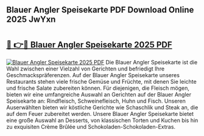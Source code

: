 ## Blauer Angler Speisekarte PDF Download Online 2025 JwYxn

# <h2><a href="http://gc9hzpn.nevu.top/?p=Blauer+Angler+Speisekarte">🔗 👉🔴 Blauer Angler Speisekarte 2025 PDF</a></h2>

[![Blauer Angler Speisekarte 2025 PDF](https://i.imgur.com/dBaPXMq.png)](http://gc9hzpn.nevu.top/?p=Blauer+Angler+Speisekarte)
Die Blauer Angler Speisekarte ist die Wahl zwischen einer Vielzahl von Gerichten und befriedigt Ihre Geschmackspräferenzen. Auf der Blauer Angler Speisekarte unseres Restaurants stehen viele frische Gemüse und Früchte, mit denen Sie leichte und frische Salate zubereiten können. Für diejenigen, die Fleisch mögen, bieten wir eine umfangreiche Auswahl an Gerichten auf der Blauer Angler Speisekarte an: Rindfleisch, Schweinefleisch, Huhn und Fisch. Unseren Auserwählten bieten wir köstliche Gerichte wie Schaschlik und Steak an, die auf dem Feuer zubereitet werden. Unsere Blauer Angler Speisekarte bietet eine große Auswahl an Desserts, von klassischen Torten und Kuchen bis hin zu exquisiten Crème Brûlée und Schokoladen-Schokoladen-Extras.
